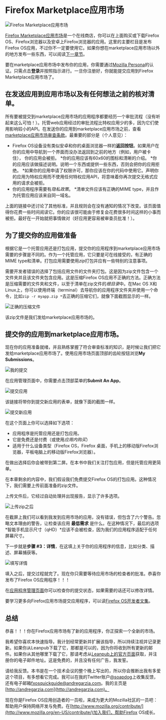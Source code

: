 # Firefox Marketplace应用市场

![Firefox Marketplace应用市场](images/originals/marketplace.png)

[Firefox Marketplace应用市场](http://marketplace.firefox.com)是一个在线商店，你可以在上面购买或下载Firefox OS、Firefox浏览器以及安卓上Firefox浏览器的应用。这里的主要栏目是发布Firefox OS应用，不过你不一定要使用它。如果你想在marketplace应用市场以外的地方发布一些东西，可以阅读[下一章节](#distribution)。

要在marketplace应用市场中发布你的应用，你需要通过[Mozilla Persona](https://login.persona.org/about)的认证。只需点击**登录**并按照指示进行。一旦你注册好，你就能提交应用到Firefox Marketplace应用市场了。

## 在发送应用到应用市场以及有任何想法之前的核对清单。

所有要被提交到marketplace应用市场的应用程序都要经历一个审批流程（没有听起来这么可怕！）。托管web应用经过的审批流程比特权应用少的多，因为它们使用影响较小的API。在发送你的应用到marketplace应用市场之前，查看[marketplace应用市场审查条款](https://developer.mozilla.org/en-US/docs/Web/Apps/Publishing/Marketplace_review_criteria)。最重要的部分是（个人意见）：

* Firefox OS设备没有类似安卓和你的桌面浏览器一样的**返回按钮**。如果用户在你的应用中导航到一个界面而没办法返回到之前的地方（例如，用户被卡住）， 你的应用会被拒。
*你的应用应该有60x60的图标和清晰的介绍。
*你的应用应该做描述说明。说明一个东西或提供一些东西，否则会把你的应用拒绝。
*如果你的应用申请了权限许可，那你应该在你的代码中使用它。声明你的应用为特权应用而不使用任何特权应用API，将意味着你再次提交无格式应用的请求会被拒。
* 你的应用程序需要有*隐私政策*。
*清单文件应该有正确的MIME type，并且作为托管应用应该来自同一域名。

上面的链接中还讨论了其他标准，并且规则会在没有通知的情况下改变。该页面值得你花费一些时间阅读它。你的应该很可能由于修复会花费很多时间这样的小事而被拒。最好在一开始就把事情做对（好应用更容易被审查员批准！）。

## 为了提交你的应用做准备

根据它是一个托管应用还是打包应用，提交你的应用程序到marketplace应用市场需要的步骤是不同的。作为一个托管应用，它只要是可在线接受的，有正确的MIME type和清单。打包应用需要使用*zip*打包并应有一些特别的注意事项。

需要开发者错误的选择了包括应用文件的文件夹打包。这是因为zip文件包含一个文件夹并且该文件夹包含应用。这是压缩Firefox OS应用不正确的方法。正确方法是压缩需要的文件夹和文件，以至于清单在zip文件的*根目录*中。在Mac OS X和Linux上，你可以使用终端（terminal）去导航你的应用程序文件夹并使用一个命令，比如`zip -r myapp.zip *`去正确的压缩它们，就像下面截图显示的一样。

![正确的压缩文件](images/originals/marketplace-preparing-packaged-app.png)

该zip文件是我们发给marketplace应用市场的。

## 提交你的应用到marketplace应用市场。

现在你的应用准备就绪，并且熟练掌握了符合审查标准的知识，是时候让我们把它发给marketplace应用市场了。使用应用市场页面顶部的齿轮按钮浏览**My Submissions**。

![我的提交](images/originals/marketplace-my-submissions.png)

在应用管理页面中，你需要点击顶部菜单的**Submit An App**。

![提交应用](images/originals/marketplace-new-app.png)

该链接将带你到提交新应用的表单，就像下面的截图一样。

![提交新应用](images/originals/marketplace-step-1.png)

在这个页面上你可以选择如下选项：

* 应用程序是托管应用还是打包应用。
* 它是免费还是付费（或使用*应用内购买*）
* 适用于什么设备类型（Firefox OS，Firefox 桌面，手机上的移动版Firefox浏览器，平板电脑上的移动版Firefox浏览器）。

在做出选择后你会被带到第二屏。在本书中我们关注打包应用，但是托管应用更简单。

在本章剩余的内容中，我们假设我们免费提交Firefox OS的打包应用。这种情况下，我们需要上传前面准备的zip文件。

上传文件后，它经过自动处理并出现报告，显示了许多选项。

![上传zip之后](images/originals/marketplace-step-1_5.png)

在截屏上我们可以看到我发到应用市场的应用，没有错误，但包含了六个警告。忽略文本理由的警告，让检查该应用 **最低需求** 是什么。在这种情况下，最后的选项 *智能手机显示尺寸（qHD）*应该不会被检查，因为我们的应用程序适配于任何屏幕尺寸。

下一步就是**步骤 #3：详情**，在这填上关于你的应用程序的信息，比如分类、描述、屏幕捕获等。

![填写详情](images/originals/marketplace-step-3.png)

填入之后，提交过程就完了。现在你只需要等待应用市场的检查者的批准。恭喜你发布了Firefox OS应用程序！！！

在[应用程序管理页面](https://marketplace.firefox.com/developers/submissions)你可以检查你的提交状态，如果需要的话还可以修改详情。

要学习更多向Firefox应用市场提交应用程序，可以读[Firefox OS开发者文集](https://marketplace.firefox.com/developers/docs/submission)。

## 总结

恭喜！！！你在Firefox应用市场有了新的应用程序，你正探索一个全新的市场。

我希望你喜欢本快速指导。我计划经常更新并扩展该指导，所以持续注视并记录更新。如果你从Leanpub下载了它，那都是可以的，因为你将收到所有更新的邮件。如果你从其他哪里下载了它，那请考虑从[Leanpub上的官方页面](http://leanpub.com/quickguidefirefoxosdevelopment)获取，并注册你的电子邮件地址。这是免费的，并且没有任何广告，我发誓。

请给我反馈。本书是在一个技术会议的整个晚上写出的，所以你会推断出我有多爱这个项目，有多想看它完成。我可以在我的Twitter账户[@soapdog](http://twitter.com/soapdog)上收集反馈，还有电子邮箱[fxosquickguide@andregarzia.com](mailto:fxosquickguide@andregarzia.com)。我的主页是[http://andregarzia.com](http://andregarzia.com)。

现在你是Firefox OS应用创造者的一员啦，来成为更大的Mozilla社区的一员吧：帮助用户保持网络开发与免费。在[http://www.mozilla.org/contribute/](http://www.mozilla.org/en-US/contribute/)加入我们，帮助Firefox OS成长。
